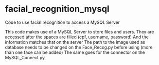 # facial_recognition_mysql
Code to use facial recognition to access a MySQL Server

This code makes use of a MySQL Server to store files and users.
They are accessed after the spaces are filled (cpf, username, password) And the information matches that on the server
The path to the image used as database needs to be changed on the Face_Recog.py before using (more than one face can be added)
The same goes for the connector on the MySQL_Connect.py
